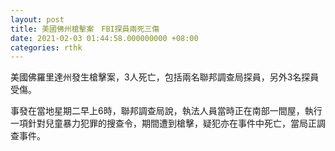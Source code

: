 ```yaml
---
layout: post
title: 美國佛州槍擊案　FBI探員兩死三傷
date: 2021-02-03 01:44:58.000000000 +08:00
categories: rthk
---
```


美國佛羅里達州發生槍擊案，3人死亡，包括兩名聯邦調查局探員，另外3名探員受傷。

事發在當地星期二早上6時，聯邦調查局說，執法人員當時正在南部一間屋，執行一項針對兒童暴力犯罪的搜查令，期間遭到槍擊，疑犯亦在事件中死亡，當局正調查事件。
